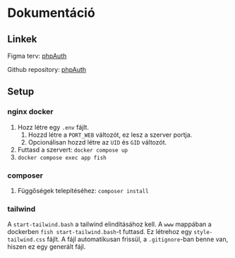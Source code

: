 # Dokumentáció

## Linkek
Figma terv: [phpAuth](https://www.figma.com/file/aYFBwUySQVmh7IKiDJdoIk/webpage?type=design&node-id=1%3A16&mode=design&t=gSRvZAG6oOC8JF5Y-1)

Github repository: [phpAuth](https://github.com/Chencsi/phpAuth)

## Setup
### nginx docker
1. Hozz létre egy `.env` fájlt.
   1. Hozzd létre a `PORT_WEB` változót, ez lesz a szerver portja.
   2. Opcionálisan hozzd létre az `UID` és `GID` változót.
2. Futtasd a szervert: `docker compose up`
3. `docker compose exec app fish`
   
### composer
1. Függőségek telepítéséhez: `composer install`

### tailwind
A `start-tailwind.bash` a tailwind elindításához kell. A `www` mappában a dockerben `fish start-tailwind.bash`-t futtasd. Ez létrehoz egy `style-tailwind.css` fájlt. A fájl automatikusan frissül, a `.gitignore`-ban benne van, hiszen ez egy generált fájl.